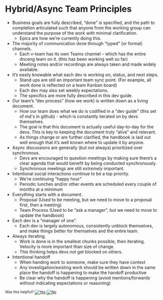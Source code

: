 # Hybrid/Async Team Principles

- Business goals are fully described, “done” is specified, and the path to completion articulated such that anyone from the working group can understand the purpose of the work with minimal clarification.      
  -	Epics are how we’re currently doing this.  
- The majority of communication done through “typed” (or formal) channels.  
  -	Each v-team has its own Teams channel – which has the entire dnceng team on it.  (this has been working well so far)         
  -	Meeting notes and/or recordings are always taken and made widely available.  
- It’s easily knowable what each dev is working on, status, and next steps.
  -	Stand ups are still an important team sync point.  (For example, all work done is reflected on a team Kanban board)
  -	Each dev may also set weekly expectations.   
  -	The specifics are more fully described in this dev guide.
- Our team’s “dev process” (how we work) is written down as a living document.
  -	How our team does what we do is codified in a "dev guide" (this set of md's in github) - which is constantly iterated on by devs themselves.
  -	The goal is that this document is actually useful day-to-day for the devs.  This is key to keeping the document truly “alive” and relevant.
  -	As things change or are further clarified, the handbook is laid out well enough that it’s well known where to update it by anyone.
- Async discussions are generally (but not always) prioritized over synchronous.
  -	Devs are encouraged to question meetings by making sure there’s a clear agenda that would benefit by being conducted synchronously.  
  -	Synchronous meetings are still *extremely* important.
- Intentional social interactions continue to be a top priority.
  -	We're continuing “happy hour” 
  - Periodic lunches and/or other events are scheduled every couple of months at a minimum
- Everything starts with a document.  
  -	Proposal (Used to be meeting, but we need to move to a proposal first, then a meeting)
  -	Team Process (Used to be “ask a manager”, but we need to move to update the handbook)
- Each dev is a “manager of one”.  
  -	Each dev is largely autonomous, consistently unblock themselves, and make things better for themselves and the entire team.
- Always iterating.  
  -	Work is done is in the smallest chunks possible, then iterating.    Velocity is more important than size of change.  
  -	This thinking helps devs not get blocked on others.  
- Intentional handoff
  - When handing work to someone, make sure they have context
  - Any investigation/existing work should be written down in the same place the handoff is happening to make the handoff productive
  - Be clear why the handoff is happening (avoid mentions/forwards without indicating expectations or reasoning)


<!-- Begin Generated Content: Doc Feedback -->
<sub>Was this helpful? [![Yes](https://helix.dot.net/f/ip/5?p=Documentation%5CTeamProcess%5CDevGuide%5Chybridprinciples.md)](https://helix.dot.net/f/p/5?p=Documentation%5CTeamProcess%5CDevGuide%5Chybridprinciples.md) [![No](https://helix.dot.net/f/in)](https://helix.dot.net/f/n/5?p=Documentation%5CTeamProcess%5CDevGuide%5Chybridprinciples.md)</sub>
<!-- End Generated Content-->
